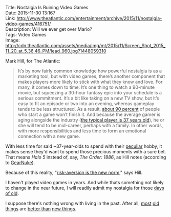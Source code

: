 Title: Nostalgia Is Ruining Video Games  
Date: 2015-11-30 13:167  
Link: http://www.theatlantic.com/entertainment/archive/2015/11/nostalgia-video-games/416751/  
Description: Will we ever get over Mario?  
Tags: Video Games  
Image: http://cdn.theatlantic.com/assets/media/img/mt/2015/11/Screen_Shot_2015_11_20_at_5.36.46_PM/lead_960.jpg?1448059310  

Mark Hill, for The Atlantic:

> It’s by now fairly common knowledge how powerful nostalgia is as a marketing tool, but with video games, there’s another component that makes players more likely to stick with what they know and love. For many, it comes down to time: It’s one thing to watch a 90-minute movie, but squeezing a 30-hour fantasy epic into your schedule is a serious commitment. It’s a bit like taking on a new TV show, but it’s easy to fit an episode or two into an evening, whereas gameplay tends to be less structured. As a result, [about 90 percent][cnn] of people who start a game won’t finish it. And because the average gamer is aging alongside the industry ([the typical player is 37 years old][cnn 2]), he or she will tend to be mid-career, perhaps with a family. In other words, with more responsibilities and less time to form an emotional connection with a new game.

With less time for said ~37-year-olds to spend with their [peculiar][destructoid] hobby, it makes sense they'd want to spend those precious moments with a sure bet. That means *Halo 5* instead of, say, *The Order: 1886*, as Hill notes (according to [GearNuke][gearnuke]).

Because of this reality, "[risk-aversion is the new norm][wired]," says Hill.

I haven't played video games in years. And while thats something not likely to change in the near future, I will readily admit my nostalgia for those [days of old][theoveranalyzed].

I suppose there's nothing wrong with living in the past. After all, [most][theoveranalyzed 2] [old things][theoveranalyzed 3] are [better than][theoveranalyzed 4] [new things][theoveranalyzed 5].

[cnn]: http://www.cnn.com/2011/TECH/gaming.gadgets/08/17/finishing.videogames.snow/ "CNN on finishing video games"
[cnn 2]: http://www.cnn.com/2011/TECH/gaming.gadgets/08/17/finishing.videogames.snow/ "CNN on age of average video gamer"
[destructoid]: http://www.destructoid.com/nbc-if-you-re-an-adult-and-play-games-you-re-weird--205913.phtml "NBC: 'If you're an adult playing video games, you're weird'"
[gearnuke]: http://gearnuke.com/bloodborne-already-exceeded-order-1886-term-digital-sales-popularity/ "why 'The Order: 1886' failed"
[theoveranalyzed]: /2015/3/19/metal-gear-mastermind-hideo-kojima-reportedly-leaving-konami "My take on Hideo Kojima leaving Konami, and some stuff about MGS2"
[theoveranalyzed 2]: /2015/3/15/rejoice-the-manual-has-been-saved "Long live the manual transmission"
[theoveranalyzed 3]: /2015/2/13/the-honda-nsx "One of my favorite automobiles, the Honda NSX"
[theoveranalyzed 4]: /2015/11/28/honda-nsx-japans-mid-engined-supercar-perfection "My post sharing Xcar's review of the first generation Honda NSX"
[theoveranalyzed 5]: /2015/10/27/does-the-2017-acura-nsx-live-up-to-its-legendary-predecessor "Old NSX >>> New NSX"
[wired]: http://www.wired.com/2015/04/consoles/ "Wired on the state of consoles and video games in general"